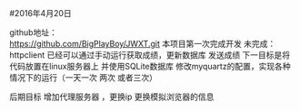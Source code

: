#2016年4月20日

github地址：     
https://github.com/BigPlayBoy/JWXT.git
本项目第一次完成开发
未完成：httpclient
已经可以通过手动运行获取成绩，更新数据库 发送成绩
下一目标是将代码放置在linux服务器上 并使用SQLite数据库
修改myquartz的配置，实现各种情况下的运行（一天一次 两次 或者三次）


后期目标 增加代理服务器 ，更换ip  更换模拟浏览器的信息